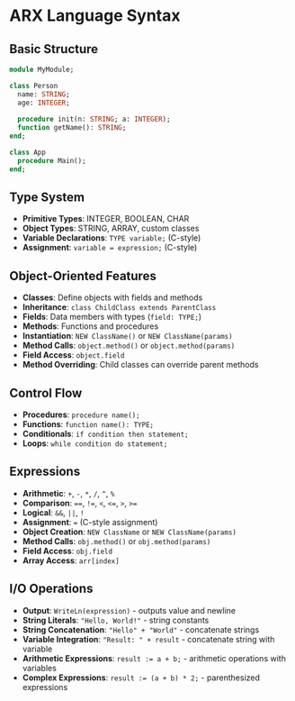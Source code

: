 # ARX Language Syntax

## Basic Structure
```pascal
module MyModule;

class Person
  name: STRING;
  age: INTEGER;
  
  procedure init(n: STRING; a: INTEGER);
  function getName(): STRING;
end;

class App
  procedure Main();
end;
```

## Type System
- **Primitive Types**: INTEGER, BOOLEAN, CHAR
- **Object Types**: STRING, ARRAY, custom classes
- **Variable Declarations**: `TYPE variable;` (C-style)
- **Assignment**: `variable = expression;` (C-style)

## Object-Oriented Features
- **Classes**: Define objects with fields and methods
- **Inheritance**: `class ChildClass extends ParentClass`
- **Fields**: Data members with types (`field: TYPE;`)
- **Methods**: Functions and procedures
- **Instantiation**: `NEW ClassName()` or `NEW ClassName(params)`
- **Method Calls**: `object.method()` or `object.method(params)`
- **Field Access**: `object.field`
- **Method Overriding**: Child classes can override parent methods

## Control Flow
- **Procedures**: `procedure name();`
- **Functions**: `function name(): TYPE;`
- **Conditionals**: `if condition then statement;`
- **Loops**: `while condition do statement;`

## Expressions
- **Arithmetic**: `+`, `-`, `*`, `/`, `^`, `%`
- **Comparison**: `==`, `!=`, `<`, `<=`, `>`, `>=`
- **Logical**: `&&`, `||`, `!`
- **Assignment**: `=` (C-style assignment)
- **Object Creation**: `NEW ClassName` or `NEW ClassName(params)`
- **Method Calls**: `obj.method()` or `obj.method(params)`
- **Field Access**: `obj.field`
- **Array Access**: `arr[index]`

## I/O Operations
- **Output**: `WriteLn(expression)` - outputs value and newline
- **String Literals**: `"Hello, World!"` - string constants
- **String Concatenation**: `"Hello" + "World"` - concatenate strings
- **Variable Integration**: `"Result: " + result` - concatenate string with variable
- **Arithmetic Expressions**: `result := a + b;` - arithmetic operations with variables
- **Complex Expressions**: `result := (a + b) * 2;` - parenthesized expressions